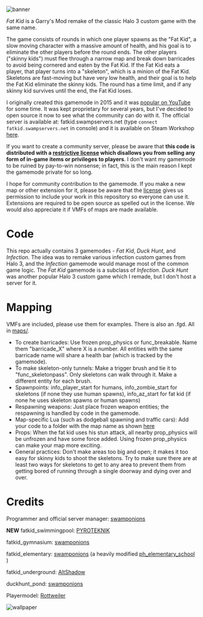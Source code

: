 ![banner](http://swampservers.net/infection/fatkidbanner.png)

*Fat Kid* is a Garry's Mod remake of the classic Halo 3 custom game with the same name.

The game consists of rounds in which one player spawns as the "Fat Kid", a slow moving character with a massive amount of health, and his goal is to eliminate the other players before the round ends. The other players ("skinny kids") must flee through a narrow map and break down barricades to avoid being cornered and eaten by the Fat Kid. If the Fat Kid eats a player, that player turns into a "skeleton", which is a minion of the Fat Kid. Skeletons are fast-moving but have very low health, and their goal is to help the Fat Kid eliminate the skinny kids. The round has a time limit, and if any skinny kid survives until the end, the Fat Kid loses.

I originally created this gamemode in 2015 and it was [popular on YouTube](https://www.youtube.com/results?search_query=gmod+fat+kid) for some time. It was kept proprietary for several years, but I've decided to open source it now to see what the community can do with it. The official server is available at: fatkid.swampservers.net (type `connect fatkid.swampservers.net` in console) and it is available on Steam Workshop [here](https://steamcommunity.com/sharedfiles/filedetails/?id=2467219933).

If you want to create a community server, please be aware that **this code is distributed with a [restrictive license](https://github.com/swampservers/fatkid/blob/master/LICENSE) which disallows you from selling any form of in-game items or privileges to players**. I don't want my gamemode to be ruined by pay-to-win nonsense; in fact, this is the main reason I kept the gamemode private for so long.

I hope for community contribution to the gamemode. If you make a new map or other extension for it, please be aware that the [license](https://github.com/swampservers/fatkid/blob/master/LICENSE) gives us permission to include your work in this repository so everyone can use it. Extensions are required to be open source as spelled out in the license. We would also appreciate it if VMFs of maps are made available.

# Code

This repo actually contains 3 gamemodes - *Fat Kid*, *Duck Hunt*, and *Infection*. The idea was to remake various infection custom games from Halo 3, and the *Infection* gamemode would manage most of the common game logic. The *Fat Kid* gamemode is a subclass of *Infection*. *Duck Hunt* was another popular Halo 3 custom game which I remade, but I don't host a server for it.

# Mapping

VMFs are included, please use them for examples. There is also an .fgd. All in [maps/](https://github.com/swampservers/fatkid/tree/master/maps).

- To create barricades: Use frozen prop_physics or func_breakable. Name them "barricade_X" where X is a number. All entities with the same barricade name will share a health bar (which is tracked by the gamemode).
- To make skeleton-only tunnels: Make a trigger brush and tie it to "func_skeletonpass". Only skeletons can walk through it. Make a different entity for each brush.
- Spawnpoints: info_player_start for humans, info_zombie_start for skeletons (if none they use human spawns), info_az_start for fat kid (if none he uses skeleton spawns or human spawns)
- Respawning weapons: Just place frozen weapon entities; the respawning is handled by code in the gamemode.
- Map-specific Lua (such as dodgeball spawning and traffic cars): Add your code to a folder with the map name as shown [here](https://github.com/swampservers/fatkid/tree/master/gamemodes/fatkid/gamemode/maps)
- Props: When the fat kid uses his stun attack, all nearby prop_physics will be unfrozen and have some force added. Using frozen prop_physics can make your map more exciting.
- General practices: Don't make areas too big and open; it makes it too easy for skinny kids to shoot the skeletons. Try to make sure there are at least two ways for skeletons to get to any area to prevent them from getting bored of running through a single doorway and dying over and over.

# Credits

Programmer and official server manager: [swamponions](https://steamcommunity.com/id/swamponions/)

**NEW** fatkid_swimmingpool: [PYROTEKNIK](https://steamcommunity.com/id/pyroteknik/)

fatkid_gymnasium: [swamponions](https://steamcommunity.com/id/swamponions/)

fatkid_elementary: [swamponions](https://steamcommunity.com/id/swamponions/) (a heavily modified [ph_elementary_school](https://steamcommunity.com/sharedfiles/filedetails/?id=2461335501) )

fatkid_underground: [AltShadow](https://steamcommunity.com/id/altshadow/)

duckhunt_pond: [swamponions](https://steamcommunity.com/id/swamponions/)

Playermodel: [Rottweiler](https://steamcommunity.com/sharedfiles/filedetails/?id=416939663)

![wallpaper](https://swampservers.net/loading/fatkidwallpaper.jpg)
